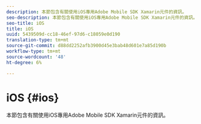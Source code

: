 ```yaml
---
description: 本節包含有關使用iOS專用Adobe Mobile SDK Xamarin元件的資訊。
seo-description: 本節包含有關使用iOS專用Adobe Mobile SDK Xamarin元件的資訊。
seo-title: iOS
title: iOS
uuid: 5439509d-cc18-46ef-97d6-c18059e0d190
translation-type: tm+mt
source-git-commit: d88dd2252afb3900d45e3bab48d601e7a85d190b
workflow-type: tm+mt
source-wordcount: '48'
ht-degree: 6%

---
```



# iOS {#ios}

本節包含有關使用iOS專用Adobe Mobile SDK Xamarin元件的資訊。

